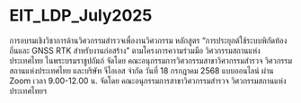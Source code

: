 # EIT_LDP_July2025
การอบรมเชิงวิชาการด้านวิศวกรรมสำรวจเพื่องานวิศวกรรม
หลักสูตร “การประยุกต์ใช้ระบบพิกัดท้องถิ่นและ GNSS RTK สำหรับงานก่อสร้าง”
ตามโครงการความร่วมมือ วิศวกรรมสถานแห่งประเทศไทย ในพระบรมราชูปถัมภ์
จัดโดย คณะอนุกรรมการวิศวกรรมสาขาวิศวกรรมสำรวจ วิศวกรรมสถานแห่งประเทศไทย และบริษัท จีไอเอส จำกัด
วันที่ 18 กรกฎาคม 2568 แบบออนไลน์ ผ่าน Zoom เวลา 9.00-12.00 น.
จัดโดย คณะอนุกรรมการสาขาวิศวกรรมสำรวจ วิศวกรรมสถานแห่งประเทศไทยฯ
